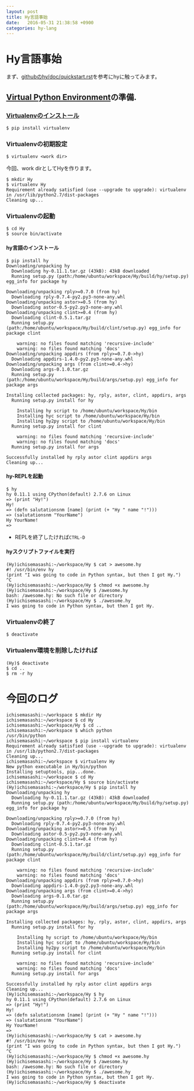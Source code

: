 ```yaml
---
layout: post
title: Hy言語事始
date:   2016-05-31 21:38:58 +0900
categories: hy-lang
---
```

# Hy言語事始

まず、[githubのhy/doc/quickstart.rst](https://github.com/hylang/hy/blob/master/docs/quickstart.rst)を参考にhyに触ってみます。


## [Virtual Python Environment](https://virtualenv.pypa.io/en/latest/)の準備.

### [Virtualenvのインストール](http://docs.hylang.org/en/latest/quickstart.html)

    $ pip install virtualenv

### Virtualenvの初期設定

    $ virtualenv <work dir>

今回、work dirとしてHyを作ります。

    $ mkdir Hy
    $ virtualenv Hy
    Requirement already satisfied (use --upgrade to upgrade): virtualenv in /usr/lib/python2.7/dist-packages
    Cleaning up...


### Virtualenvの起動

    $ cd Hy
    $ source bin/activate

#### hy言語のインストール

```
$ pip install hy
Downloading/unpacking hy
  Downloading hy-0.11.1.tar.gz (43kB): 43kB downloaded
  Running setup.py (path:/home/ubuntu/workspace/Hy/build/hy/setup.py) egg_info for package hy

Downloading/unpacking rply>=0.7.0 (from hy)
  Downloading rply-0.7.4-py2.py3-none-any.whl
Downloading/unpacking astor>=0.5 (from hy)
  Downloading astor-0.5-py2.py3-none-any.whl
Downloading/unpacking clint>=0.4 (from hy)
  Downloading clint-0.5.1.tar.gz
  Running setup.py (path:/home/ubuntu/workspace/Hy/build/clint/setup.py) egg_info for package clint

    warning: no files found matching 'recursive-include'
    warning: no files found matching 'docs'
Downloading/unpacking appdirs (from rply>=0.7.0->hy)
  Downloading appdirs-1.4.0-py2.py3-none-any.whl
Downloading/unpacking args (from clint>=0.4->hy)
  Downloading args-0.1.0.tar.gz
  Running setup.py (path:/home/ubuntu/workspace/Hy/build/args/setup.py) egg_info for package args

Installing collected packages: hy, rply, astor, clint, appdirs, args
  Running setup.py install for hy

    Installing hy script to /home/ubuntu/workspace/Hy/bin
    Installing hyc script to /home/ubuntu/workspace/Hy/bin
    Installing hy2py script to /home/ubuntu/workspace/Hy/bin
  Running setup.py install for clint

    warning: no files found matching 'recursive-include'
    warning: no files found matching 'docs'
  Running setup.py install for args

Successfully installed hy rply astor clint appdirs args
Cleaning up...
```    


#### hy-REPLを起動

    $ hy
    hy 0.11.1 using CPython(default) 2.7.6 on Linux
    => (print "Hy!")
    Hy!
    => (defn salutationsnm [name] (print (+ "Hy " name "!")))
    => (salutationsnm "YourName")
    Hy YourName!
    =>
- REPLを終了したければ`CTRL-D`

#### hyスクリプトファイルを実行

```
(Hy)ichisemasashi:~/workspace/Hy $ cat > awesome.hy
#! /usr/bin/env hy
(print "I was going to code in Python syntax, but then I got Hy.")
^C
(Hy)ichisemasashi:~/workspace/Hy $ chmod +x awesome.hy
(Hy)ichisemasashi:~/workspace/Hy $ /awesome.hy
bash: /awesome.hy: No such file or directory
(Hy)ichisemasashi:~/workspace/Hy $ ./awesome.hy
I was going to code in Python syntax, but then I got Hy.
```


### Virtualenvの終了

    $ deactivate

### Virtualenv環境を削除したければ

    (Hy)$ deactivate
    $ cd ..
    $ rm -r hy

# 今回のログ

```
ichisemasashi:~/workspace $ mkdir Hy
ichisemasashi:~/workspace $ cd Hy
ichisemasashi:~/workspace/Hy $ cd ..
ichisemasashi:~/workspace $ which python
/usr/bin/python
ichisemasashi:~/workspace $ pip install virtualenv
Requirement already satisfied (use --upgrade to upgrade): virtualenv in /usr/lib/python2.7/dist-packages
Cleaning up...
ichisemasashi:~/workspace $ virtualenv Hy
New python executable in Hy/bin/python
Installing setuptools, pip...done.
ichisemasashi:~/workspace $ cd Hy
ichisemasashi:~/workspace/Hy $ source bin/activate
(Hy)ichisemasashi:~/workspace/Hy $ pip install hy
Downloading/unpacking hy
  Downloading hy-0.11.1.tar.gz (43kB): 43kB downloaded
  Running setup.py (path:/home/ubuntu/workspace/Hy/build/hy/setup.py) egg_info for package hy

Downloading/unpacking rply>=0.7.0 (from hy)
  Downloading rply-0.7.4-py2.py3-none-any.whl
Downloading/unpacking astor>=0.5 (from hy)
  Downloading astor-0.5-py2.py3-none-any.whl
Downloading/unpacking clint>=0.4 (from hy)
  Downloading clint-0.5.1.tar.gz
  Running setup.py (path:/home/ubuntu/workspace/Hy/build/clint/setup.py) egg_info for package clint

    warning: no files found matching 'recursive-include'
    warning: no files found matching 'docs'
Downloading/unpacking appdirs (from rply>=0.7.0->hy)
  Downloading appdirs-1.4.0-py2.py3-none-any.whl
Downloading/unpacking args (from clint>=0.4->hy)
  Downloading args-0.1.0.tar.gz
  Running setup.py (path:/home/ubuntu/workspace/Hy/build/args/setup.py) egg_info for package args

Installing collected packages: hy, rply, astor, clint, appdirs, args
  Running setup.py install for hy

    Installing hy script to /home/ubuntu/workspace/Hy/bin
    Installing hyc script to /home/ubuntu/workspace/Hy/bin
    Installing hy2py script to /home/ubuntu/workspace/Hy/bin
  Running setup.py install for clint

    warning: no files found matching 'recursive-include'
    warning: no files found matching 'docs'
  Running setup.py install for args

Successfully installed hy rply astor clint appdirs args
Cleaning up...
(Hy)ichisemasashi:~/workspace/Hy $ hy
hy 0.11.1 using CPython(default) 2.7.6 on Linux
=> (print "Hy!")
Hy!
=> (defn salutationsnm [name] (print (+ "Hy " name "!")))
=> (salutationsnm "YourName")
Hy YourName!
=>
(Hy)ichisemasashi:~/workspace/Hy $ cat > awesome.hy
#! /usr/bin/env hy
(print "I was going to code in Python syntax, but then I got Hy.")
^C
(Hy)ichisemasashi:~/workspace/Hy $ chmod +x awesome.hy
(Hy)ichisemasashi:~/workspace/Hy $ /awesome.hy
bash: /awesome.hy: No such file or directory
(Hy)ichisemasashi:~/workspace/Hy $ ./awesome.hy
I was going to code in Python syntax, but then I got Hy.
(Hy)ichisemasashi:~/workspace/Hy $ deactivate
```
